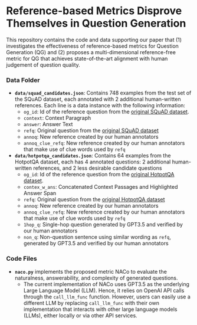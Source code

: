 # Reference-based Metrics Disprove Themselves in Question Generation

This repository contains the code and data supporting our paper that (1) investigates the effectiveness of reference-based metrics for Question Generation (QG) and (2) proposes a multi-dimensional reference-free metric for QG that achieves state-of-the-art alignment with human judgement of question quality.

### Data Folder

- **`data/squad_candidates.json`**: Contains 748 examples from the test set of the SQuAD dataset, each annotated with 2 additional human-written references. Each line is a data instance with the following information:
  - `og_id`: Id of the reference question from the [original SQuAD dataset](https://rajpurkar.github.io/SQuAD-explorer/).
  - `context`: Context Paragraph
  - `answer`: Answer Text
  - `refq`: Original question from the [original SQuAD dataset](https://rajpurkar.github.io/SQuAD-explorer/)
  - `annoq`: New reference created by our human annotators
  - `annoq_clue_refq`: New reference created by our human annotators that make use of clue words used by `refq`
- **`data/hotpotqa_candidates.json`**: Contains 64 examples from the HotpotQA dataset, each has 4 annotated questions: 2 additional human-written references, and 2 less desirable candidate questions
  - `og_id`: Id of the reference question from the [original HotpotQA dataset](https://hotpotqa.github.io/).
  - `contex_w_ans`: Concatenated Context Passages and Highlighted Answer Span
  - `refq`: Original question from the [original HotpotQA dataset](https://hotpotqa.github.io/)
  - `annoq`: New reference created by our human annotators
  - `annoq_clue_refq`: New reference created by our human annotators that make use of clue words used by `refq`
  - `1hop_q`: Single-hop question generated by GPT3.5 and verified by our human annotators
  - `non_q`: Non-question sentence using similar wording as `refq`, generated by GPT3.5 and verified by our human annotators

### Code Files

- **`naco.py`** implements the proposed metric NACo to evaluate the naturalness, answerability, and complexity of generated questions.
  - The current implementation of NACo uses GPT3.5 as the underlying Large Language Model (LLM). Hence, it relies on OpenAI API calls through the `call_llm_func` function. However, users can easily use a different LLM by replacing `call_llm_func` with their own implementation that interacts with other large language models (LLMs), either locally or via other API services.

